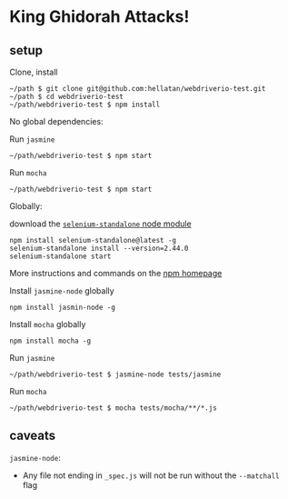 # King Ghidorah Attacks!

## setup

Clone, install

    ~/path $ git clone git@github.com:hellatan/webdriverio-test.git
    ~/path $ cd webdriverio-test
    ~/path/webdriverio-test $ npm install

No global dependencies:

Run `jasmine`

    ~/path/webdriverio-test $ npm start

Run `mocha`

    ~/path/webdriverio-test $ npm start

Globally:

download the [`selenium-standalone` node module][standalone]

    npm install selenium-standalone@latest -g
    selenium-standalone install --version=2.44.0
    selenium-standalone start

More instructions and commands on the [npm homepage][standalone]

Install `jasmine-node` globally

    npm install jasmin-node -g

Install `mocha` globally

    npm install mocha -g

Run `jasmine`

    ~/path/webdriverio-test $ jasmine-node tests/jasmine

Run `mocha`

    ~/path/webdriverio-test $ mocha tests/mocha/**/*.js

## caveats

`jasmine-node`:

- Any file not ending in `_spec.js` will not be run without the `--matchall` flag

[standalone]: https://www.npmjs.com/package/selenium-standalone
